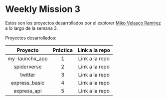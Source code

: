 # Weekly Mission 3

Estos son los proyectos desarrollados por el explorer [Miko Velasco Ramírez](https://github.com/MikoVelascoRamirez) a lo largo de la semana 3.

Proyectos desarrollados:

| Proyecto | Práctica | Link a la repo |
| :---: | :---: | :---: |
| my-launchx_app | 1 | Link a la repo |
| spiderverse | 2 | Link a la repo |
| twitter | 3 | Link a la repo |
| express_basic | 4 | Link a la repo |
| express_api | 5 | Link a la repo |
